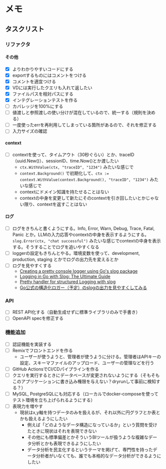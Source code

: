 # メモ

## タスクリスト

### リファクタ

#### その他

- [x] よりわかりやすいコードにする
- [x] exportするものにはコメントをつける
- [x] コメントを適宜つける
- [x] VDには実行したクエリも入れて返したい
- [x] ファイルパスを相対パスにする
- [x] インテグレーションテストを作る
- [ ] カバレッジを100%にする
- [ ] 値渡しと参照渡しの使い分けが混在しているので、統一する（規則を決める）
- [ ] 一度使ったerrを再利用してしまっている箇所があるので、それを修正する
- [ ] 入力サイズの確認

#### context

- [ ] contextを使って、タイムアウト（30秒ぐらい）とか、traceID（uuid.New()）、sessionID、time.Now()とか渡したい
  - `ctx.WithValue(ctx, "traceID", "1234")` みたいな感じで
  - `context.Background()` で初期化して、`ctx := context.WithValue(context.Background(), "traceID", "1234")` みたいな感じで
  - contextにドメイン知識を持たせることはない
  - contextの中身を変更して新たにそのcontextを引き回したいとかじゃない限り、contextを返すことはない

#### ログ

- [ ] ログをきちんと書くようにする。Info, Error, Warn, Debug, Trace, Fatal, Panic とか。LLMの入力応答やcontextの中身を表示するようにする。`slog.Error(ctx, "chat successful")` みたいな感じでcontextの中身を表示する。そうすることでログを追いやすくなる
- [ ] loggerの設定もきちんとやる。環境変数を使って、development, production, staging とかでログの出力先を変えるとか
- [ ] ログを見やすくする
  - [Creating a pretty console logger using Go's slog package](https://dusted.codes/creating-a-pretty-console-logger-using-gos-slog-package)
  - [Logging in Go with Slog: The Ultimate Guide](https://betterstack.com/community/guides/logging/logging-in-go/)
  - [Pretty handler for structured Logging with slog](https://github.com/go-slog-handler/slog-handler)
  - [Go公式の構造化ロガー（予定）のslogの出力を見やすくしてみる](https://zenn.dev/mizutani/articles/golang-clog-handler)

### API

- [ ] REST API化する（自動生成せずに標準ライブラリのみで手書き）
- [ ] OpenAPI specを修正する

### 機能追加

- [ ] 認証機能を実装する
- [ ] Remixでフロントエンドを作る
  - ユーザーが使うようと、管理者が使うように分ける。管理者はAPIキーの設定、スキーマファイルのアップロード、ユーザーの管理などを行う
- [ ] GitHub ActionsでCI/CDパイプラインを作る
- [ ] クエリを実行するときにデータベースが変更されないようにする（そもそもこのアプリケーションに書き込み権限を与えない？dryrunして事前に検知する？）
- [ ] MySQL, PostgreSQLにも対応する（ローカルでdocker-composeを使ってテスト環境を立ち上げられるようにする）
- [ ] 表現力を増やす
  - 現状はx,y軸を持つデータのみを扱えるが、それ以外に円グラフとか表とかも扱えるようにしたい
    - 例えば「どのようなデータ構造になっているか」という質問を受けたときに現状はそれを表現できない
    - その他にも標準偏差とかそういうBIツールが扱うような複雑なデータ分析とかも表現できるようにしたい
    - データ分析を民主化するというテーマを掲げて、専門性を持ったデータ分析者がいなくても、誰でも本格的なデータ分析ができるようにしたい
